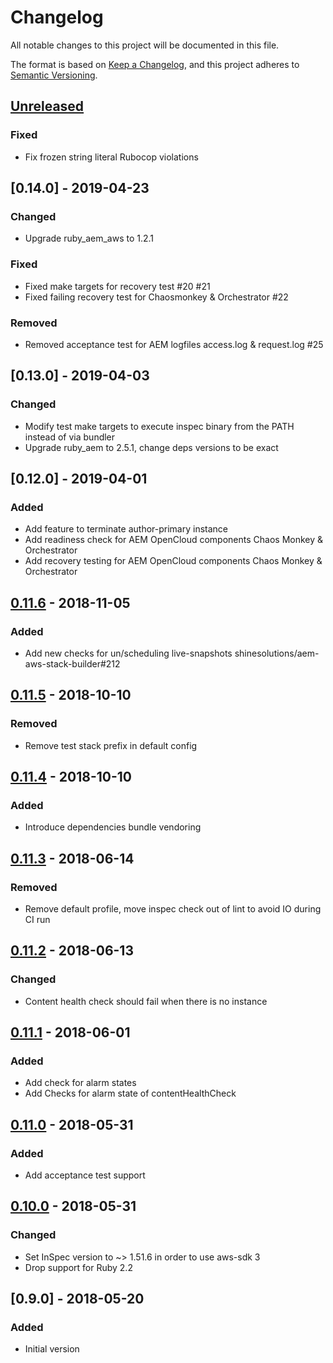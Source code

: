 # Changelog
All notable changes to this project will be documented in this file.

The format is based on [Keep a Changelog](https://keepachangelog.com/en/1.0.0/),
and this project adheres to [Semantic Versioning](https://semver.org/spec/v2.0.0.html).

## [Unreleased]

### Fixed
- Fix frozen string literal Rubocop violations

## [0.14.0] - 2019-04-23

### Changed
- Upgrade ruby_aem_aws to 1.2.1

### Fixed
- Fixed make targets for recovery test #20 #21
- Fixed failing recovery test for Chaosmonkey & Orchestrator #22

### Removed
- Removed acceptance test for AEM logfiles access.log & request.log #25

## [0.13.0] - 2019-04-03

### Changed
- Modify test make targets to execute inspec binary from the PATH instead of via bundler
- Upgrade ruby_aem to 2.5.1, change deps versions to be exact

## [0.12.0] - 2019-04-01

### Added
- Add feature to terminate author-primary instance
- Add readiness check for AEM OpenCloud components Chaos Monkey & Orchestrator
- Add recovery testing for AEM OpenCloud components Chaos Monkey & Orchestrator

## [0.11.6] - 2018-11-05

### Added
- Add new checks for un/scheduling live-snapshots shinesolutions/aem-aws-stack-builder#212

## [0.11.5] - 2018-10-10

### Removed
- Remove test stack prefix in default config

## [0.11.4] - 2018-10-10

### Added
- Introduce dependencies bundle vendoring

## [0.11.3] - 2018-06-14

### Removed
- Remove default profile, move inspec check out of lint to avoid IO during CI run

## [0.11.2] - 2018-06-13

### Changed
- Content health check should fail when there is no instance

## [0.11.1] - 2018-06-01

### Added
- Add check for alarm states
- Add Checks for alarm state of contentHealthCheck

## [0.11.0] - 2018-05-31

### Added
- Add acceptance test support

## [0.10.0] - 2018-05-31

### Changed
- Set InSpec version to ~> 1.51.6 in order to use aws-sdk 3
- Drop support for Ruby 2.2

## [0.9.0] - 2018-05-20

### Added
- Initial version

[Unreleased]: https://github.com/shinesolutions/inspec-aem-aws/compare/0.11.6...HEAD
[0.11.6]: https://github.com/shinesolutions/inspec-aem-aws/compare/0.11.5...0.11.6
[0.11.5]: https://github.com/shinesolutions/inspec-aem-aws/compare/0.11.4...0.11.5
[0.11.4]: https://github.com/shinesolutions/inspec-aem-aws/compare/0.11.3...0.11.4
[0.11.3]: https://github.com/shinesolutions/inspec-aem-aws/compare/0.11.2...0.11.3
[0.11.2]: https://github.com/shinesolutions/inspec-aem-aws/compare/0.11.1...0.11.2
[0.11.1]: https://github.com/shinesolutions/inspec-aem-aws/compare/0.11.0...0.11.1
[0.11.0]: https://github.com/shinesolutions/inspec-aem-aws/compare/0.10.0...0.11.0
[0.10.0]: https://github.com/shinesolutions/inspec-aem-aws/compare/0.9.0...0.10.0
